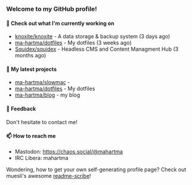 ### Welcome to my GitHub profile!

#### 🔭 Check out what I'm currently working on

- [knoxite/knoxite](https://github.com/knoxite/knoxite) - A data storage &amp; backup system (3 days ago)
- [ma-hartma/dotfiles](https://github.com/ma-hartma/dotfiles) - My dotfiles (3 weeks ago)
- [Squidex/squidex](https://github.com/Squidex/squidex) - Headless CMS and Content Managment Hub (3 months ago)

#### 🌱 My latest projects

- [ma-hartma/slowmac](https://github.com/ma-hartma/slowmac) - 
- [ma-hartma/dotfiles](https://github.com/ma-hartma/dotfiles) - My dotfiles
- [ma-hartma/blog](https://github.com/ma-hartma/blog) - my blog

#### 💬 Feedback

Don't hesitate to contact me!

#### 📫 How to reach me

- Mastodon: https://chaos.social/@mahartma
- IRC Libera: mahartma

Wondering, how to get your own self-generating profile page? 
Check out muesli's awesome [readme-scribe](https://github.com/muesli/readme-scribe)!
